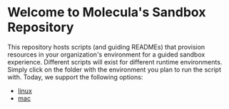 # Welcome to Molecula's Sandbox Repository
 
 This repository hosts scripts (and guiding READMEs) that provision resources in your organization's environment for a guided sandbox experience. Different scripts will exist for different runtime environments. Simply click on the folder with the environment you plan to run the script with. Today, we support the following options:
 - [linux][1]
 - [mac][2]

[1]: https://github.com/molecula/sandbox/linux/ "Title"
[2]: https://github.com/molecula/sandbox/mac/ "Title"